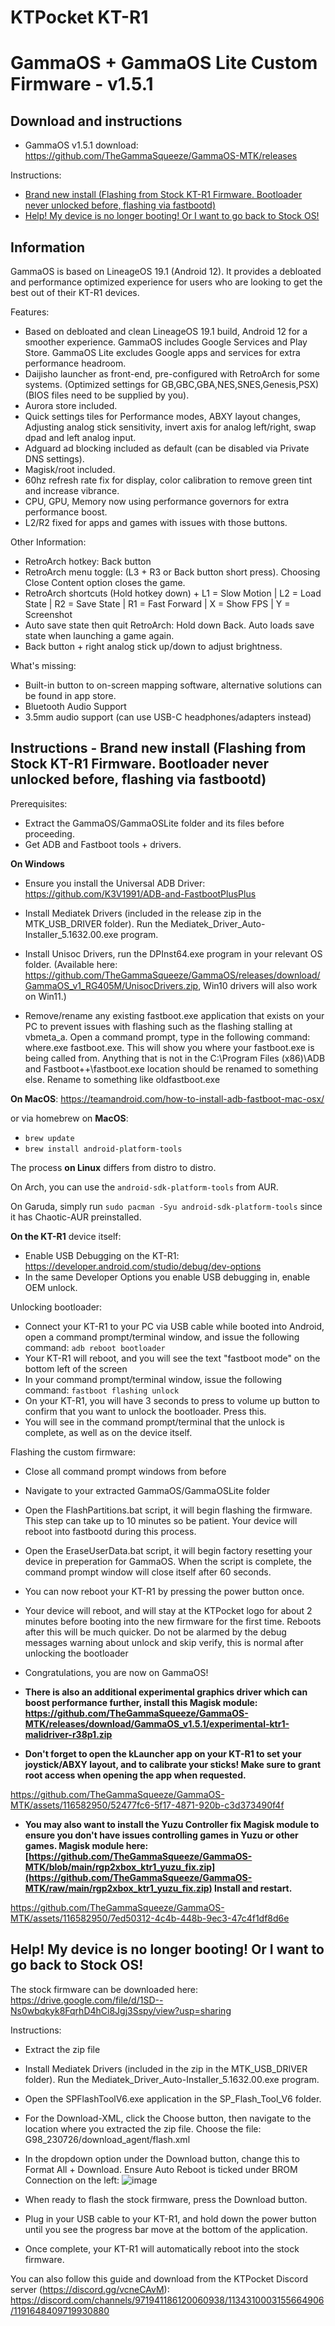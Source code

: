 # KTPocket KT-R1
# GammaOS + GammaOS Lite Custom Firmware - v1.5.1


Download and instructions
----------------------------
- GammaOS v1.5.1 download: https://github.com/TheGammaSqueeze/GammaOS-MTK/releases

Instructions:
- [Brand new install (Flashing from Stock KT-R1 Firmware. Bootloader never unlocked before, flashing via fastbootd)](https://github.com/TheGammaSqueeze/GammaOS-MTK#instructions---brand-new-install-flashing-from-stock-kt-r1-firmware-bootloader-never-unlocked-before-flashing-via-fastbootd)
- [Help! My device is no longer booting! Or I want to go back to Stock OS!](https://github.com/TheGammaSqueeze/GammaOS-MTK#help-my-device-is-no-longer-booting-or-i-want-to-go-back-to-stock-os)

Information
----------------------------
GammaOS is based on LineageOS 19.1 (Android 12). It provides a debloated and performance optimized experience for users who are looking to get the best out of their KT-R1 devices.

Features:
- Based on debloated and clean LineageOS 19.1 build, Android 12 for a smoother experience. GammaOS includes Google Services and Play Store. GammaOS Lite excludes Google apps and services for extra performance headroom.
- Daijisho launcher as front-end, pre-configured with RetroArch for some systems. (Optimized settings for GB,GBC,GBA,NES,SNES,Genesis,PSX) (BIOS files need to be supplied by you).
- Aurora store included.
- Quick settings tiles for Performance modes, ABXY layout changes, Adjusting analog stick sensitivity, invert axis for analog left/right, swap dpad and left analog input.
- Adguard ad blocking included as default (can be disabled via Private DNS settings).
- Magisk/root included.
- 60hz refresh rate fix for display, color calibration to remove green tint and increase vibrance.
- CPU, GPU, Memory now using performance governors for extra performance boost.
- L2/R2 fixed for apps and games with issues with those buttons.

Other Information:
- RetroArch hotkey: Back button
- RetroArch menu toggle: (L3 + R3 or Back button short press). Choosing Close Content option closes the game.
- RetroArch shortcuts (Hold hotkey down) + L1 = Slow Motion | L2 = Load State | R2 = Save State | R1 = Fast Forward | X = Show FPS | Y = Screenshot
- Auto save state then quit RetroArch: Hold down Back. Auto loads save state when launching a game again.
- Back button + right analog stick up/down to adjust brightness.

What's missing:
- Built-in button to on-screen mapping software, alternative solutions can be found in app store.
- Bluetooth Audio Support
- 3.5mm audio support (can use USB-C headphones/adapters instead)


Instructions - Brand new install (Flashing from Stock KT-R1 Firmware. Bootloader never unlocked before, flashing via fastbootd)
----------------------------

Prerequisites:
- Extract the GammaOS/GammaOSLite folder and its files before proceeding.
- Get ADB and Fastboot tools + drivers.

**On Windows**

- Ensure you install the Universal ADB Driver: https://github.com/K3V1991/ADB-and-FastbootPlusPlus

- Install Mediatek Drivers (included in the release zip in the MTK_USB_DRIVER folder). Run the Mediatek_Driver_Auto-Installer_5.1632.00.exe program.

- Install Unisoc Drivers, run the DPInst64.exe program in your relevant OS folder. (Available here: https://github.com/TheGammaSqueeze/GammaOS/releases/download/GammaOS_v1_RG405M/UnisocDrivers.zip, Win10 drivers will also work on Win11.)

- Remove/rename any existing fastboot.exe application that exists on your PC to prevent issues with flashing such as the flashing stalling at vbmeta_a. Open a command prompt, type in the following command: where.exe fastboot.exe. This will show you where your fastboot.exe is being called from. Anything that is not in the C:\Program Files (x86)\ADB and Fastboot++\fastboot.exe location should be renamed to something else. Rename to something like oldfastboot.exe

**On MacOS**: https://teamandroid.com/how-to-install-adb-fastboot-mac-osx/

or via homebrew on **MacOS**:
- `brew update`
- `brew install android-platform-tools`

The process **on Linux** differs from distro to distro.

On Arch, you can use the `android-sdk-platform-tools` from AUR.

On Garuda, simply run `sudo pacman -Syu android-sdk-platform-tools` since it has Chaotic-AUR preinstalled.

**On the KT-R1** device itself:
- Enable USB Debugging on the KT-R1: https://developer.android.com/studio/debug/dev-options
- In the same Developer Options you enable USB debugging in, enable OEM unlock.

Unlocking bootloader:
- Connect your KT-R1 to your PC via USB cable while booted into Android, open a command prompt/terminal window, and issue the following command:
  `adb reboot bootloader`
- Your KT-R1 will reboot, and you will see the text "fastboot mode" on the bottom left of the screen 
- In your command prompt/terminal window, issue the following command: `fastboot flashing unlock`
- On your KT-R1, you will have 3 seconds to press to volume up button to confirm that you want to unlock the bootloader. Press this.
- You will see in the command prompt/terminal that the unlock is complete, as well as on the device itself.

Flashing the custom firmware:
- Close all command prompt windows from before
- Navigate to your extracted GammaOS/GammaOSLite folder
- Open the FlashPartitions.bat script, it will begin flashing the firmware. This step can take up to 10 minutes so be patient. Your device will reboot into fastbootd during this process.
- Open the EraseUserData.bat script, it will begin factory resetting your device in preperation for GammaOS. When the script is complete, the command prompt window will close itself after 60 seconds.
- You can now reboot your KT-R1 by pressing the power button once.
- Your device will reboot, and will stay at the KTPocket logo for about 2 minutes before booting into the new firmware for the first time. Reboots after this will be much quicker. Do not be alarmed by the debug messages warning about unlock and skip verify, this is normal after unlocking the bootloader
- Congratulations, you are now on GammaOS!
- **There is also an additional experimental graphics driver which can boost performance further, install this Magisk module: https://github.com/TheGammaSqueeze/GammaOS-MTK/releases/download/GammaOS_v1.5.1/experimental-ktr1-malidriver-r38p1.zip**
  
- **Don't forget to open the kLauncher app on your KT-R1 to set your joystick/ABXY layout, and to calibrate your sticks! Make sure to grant root access when opening the app when requested.**


https://github.com/TheGammaSqueeze/GammaOS-MTK/assets/116582950/52477fc6-5f17-4871-920b-c3d373490f4f



- **You may also want to install the Yuzu Controller fix Magisk module to ensure you don't have issues controlling games in Yuzu or other games. Magisk module here: [https://github.com/TheGammaSqueeze/GammaOS-MTK/blob/main/rgp2xbox_ktr1_yuzu_fix.zip](https://github.com/TheGammaSqueeze/GammaOS-MTK/raw/main/rgp2xbox_ktr1_yuzu_fix.zip) Install and restart.**


https://github.com/TheGammaSqueeze/GammaOS-MTK/assets/116582950/7ed50312-4c4b-448b-9ec3-47c4f1df8d6e



Help! My device is no longer booting! Or I want to go back to Stock OS!
----------------------------

The stock firmware can be downloaded here: https://drive.google.com/file/d/1SD--Ns0wbqkyk8FqrhD4hCi8Jgj3Sspy/view?usp=sharing

Instructions:
- Extract the zip file
- Install Mediatek Drivers (included in the zip in the MTK_USB_DRIVER folder). Run the Mediatek_Driver_Auto-Installer_5.1632.00.exe program.
- Open the SPFlashToolV6.exe application in the SP_Flash_Tool_V6 folder.
- For the Download-XML, click the Choose button, then navigate to the location where you extracted the zip file. Choose the file: G98_230726/download_agent/flash.xml
- In the dropdown option under the Download button, change this to Format All + Download. Ensure Auto Reboot is ticked under BROM Connection on the left:
![image](https://github.com/TheGammaSqueeze/GammaOS-MTK/assets/116582950/60db5448-12e5-4d57-9262-ff49e1b90014)

- When ready to flash the stock firmware, press the Download button.
- Plug in your USB cable to your KT-R1, and hold down the power button until you see the progress bar move at the bottom of the application.
- Once complete, your KT-R1 will automatically reboot into the stock firmware.

You can also follow this guide and download from the KTPocket Discord server (https://discord.gg/vcneCAvM):
https://discord.com/channels/971941186120060938/1134310003155664906/1191648409719930880

